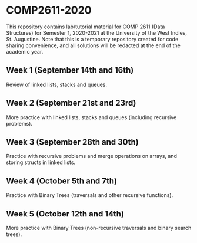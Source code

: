 # COMP2611-2020

This repository contains lab/tutorial material for COMP 2611 (Data Structures) for Semester 1, 2020-2021 at the University of the West Indies, St. Augustine. Note that this is a temporary repository created for code sharing convenience, and all solutions will be redacted at the end of the academic year.

## Week 1 (September 14th and 16th)

Review of linked lists, stacks and queues.

## Week 2 (September 21st and 23rd)

More practice with linked lists, stacks and queues (including recursive problems).

## Week 3 (September 28th and 30th)

Practice with recursive problems and merge operations on arrays, and storing structs in linked lists.  

## Week 4 (October 5th and 7th)

Practice with Binary Trees (traversals and other recursive functions).

## Week 5 (October 12th and 14th)

More practice with Binary Trees (non-recursive traversals and binary search trees).
